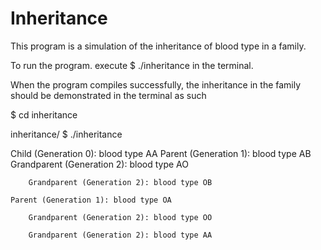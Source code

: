 # Inheritance

This program is a simulation of the inheritance of blood type in a family.

To run the program. execute $ ./inheritance in the terminal.

When the program compiles successfully, the inheritance in the family should be demonstrated in the terminal as such

$ cd inheritance

inheritance/ $ ./inheritance

Child (Generation 0): blood type AA
    Parent (Generation 1): blood type AB
        Grandparent (Generation 2): blood type AO
        
        Grandparent (Generation 2): blood type OB
        
    Parent (Generation 1): blood type OA
    
        Grandparent (Generation 2): blood type OO
        
        Grandparent (Generation 2): blood type AA
